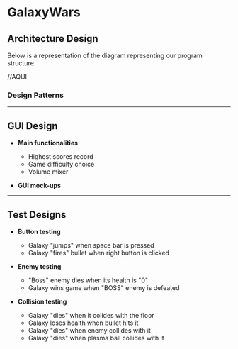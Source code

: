 # GalaxyWars

## Architecture Design

Below is a representation of the diagram representing our program structure.

//AQUI

### Design Patterns

---

## GUI Design

* **Main functionalities**
  
  * Highest scores record
  * Game difficulty choice
  * Volume mixer

* **GUI mock-ups**

---

## Test Designs

* **Button testing**
  * Galaxy "jumps" when space bar is pressed
  * Galaxy "fires" bullet when right button is clicked
  
* **Enemy testing**
  * "Boss" enemy dies when its health is "0"
  * Galaxy wins game when "BOSS" enemy is defeated
  
* **Collision testing**
  * Galaxy "dies" when it colides with the floor
  * Galaxy loses health when bullet hits it
  * Galaxy "dies" when enemy collides with it
  * Galaxy "dies" when plasma ball collides with it
